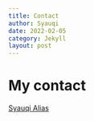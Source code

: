 ```yaml
---
title: Contact
author: Syauqi
date: 2022-02-05
category: Jekyll
layout: post
---
```


# My contact
<script src="https://platform.linkedin.com/badges/js/profile.js" async defer type="text/javascript"></script>
<div class="badge-base LI-profile-badge" data-locale="en_US" data-size="large" data-theme="dark" data-type="HORIZONTAL" data-vanity="syauqi-alias" data-version="v1"><a class="badge-base__link LI-simple-link" href="https://uk.linkedin.com/in/syauqi-alias?trk=profile-badge">Syauqi Alias</a></div>
              